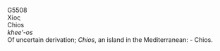 <body>
  <p>G5508<br>  Χίος  <br> Chios  <br><i>khee‘-os </i><br>Of uncertain derivation; <i>Chios</i>, an island in the Mediterranean: - Chios.<br></p>
 </body>